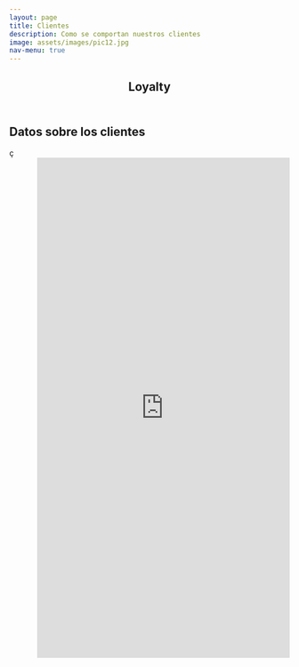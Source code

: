 ```yaml
---
layout: page
title: Clientes
description: Como se comportan nuestros clientes
image: assets/images/pic12.jpg
nav-menu: true
---
```

<!-- Main -->
<div id="main" class="alt">

<!-- One -->
<section id="one">
	<div class="inner">
		<header class="major">
			<h1>Loyalty</h1>
		</header>
    </div>    
<!-- Content -->
<h2 id="content">Datos sobre los clientes</h2>ç

<iframe width="90%" height="900px" style="border:none;padding-left:10%"  src="https://public.tableau.com/views/demo_posta_estado/Porestado?:showVizHome=no&:embed=true" name="iframe_a"></iframe>
</div>
</section>
